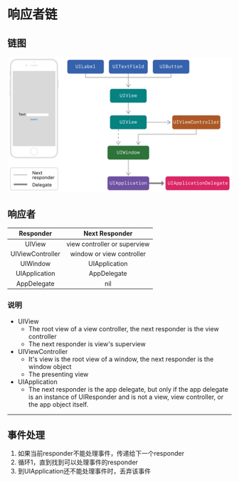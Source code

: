 #  响应者链
## 链图
![Responder Chain](https://github.com/coolboy-ccp/CCPResponderChain/blob/master/PIC/响应者链.png)

## 响应者 
Responder | Next Responder
:-:|:-:
UIView | view controller or superview
UIViewController | window or view controller
UIWindow | UIApplication
UIApplication | AppDelegate
AppDelegate | nil
### 说明
* UIView 
   * The root view of a view controller, the next responder is the view controller
   * The next responder is view's superview
* UIViewController 
   * It's view is the root view of a window, the next responder is the window object
   * The presenting view
* UIApplication
   * The next responder is the app delegate, but only if the app delegate is an instance of UIResponder and is not a view, view controller, or the app object itself.
---
## 事件处理
1. 如果当前responder不能处理事件，传递给下一个responder
2. 循环1，直到找到可以处理事件的responder
3. 到UIApplication还不能处理事件时，丢弃该事件


